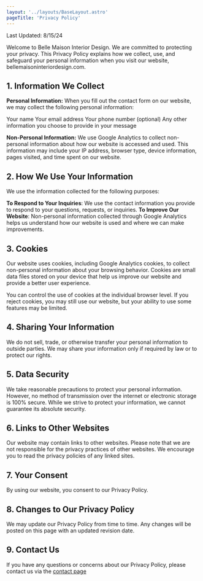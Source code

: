 ```yaml
---
layout: '../layouts/BaseLayout.astro'
pageTitle: 'Privacy Policy'
---
```

Last Updated: 8/15/24

Welcome to Belle Maison Interior Design. We are committed to protecting your privacy. This Privacy Policy explains how we collect, use, and safeguard your personal information when you visit our website, bellemaisoninteriordesign.com.

## 1. Information We Collect
**Personal Information:**
When you fill out the contact form on our website, we may collect the following personal information:

Your name
Your email address
Your phone number (optional)
Any other information you choose to provide in your message

**Non-Personal Information:**
We use Google Analytics to collect non-personal information about how our website is accessed and used. This information may include your IP address, browser type, device information, pages visited, and time spent on our website.

## 2. How We Use Your Information
We use the information collected for the following purposes:

**To Respond to Your Inquiries**: We use the contact information you provide to respond to your questions, requests, or inquiries.
**To Improve Our Website**: Non-personal information collected through Google Analytics helps us understand how our website is used and where we can make improvements.
## 3. Cookies
Our website uses cookies, including Google Analytics cookies, to collect non-personal information about your browsing behavior. Cookies are small data files stored on your device that help us improve our website and provide a better user experience.

You can control the use of cookies at the individual browser level. If you reject cookies, you may still use our website, but your ability to use some features may be limited.

## 4. Sharing Your Information
We do not sell, trade, or otherwise transfer your personal information to outside parties. We may share your information only if required by law or to protect our rights.

## 5. Data Security
We take reasonable precautions to protect your personal information. However, no method of transmission over the internet or electronic storage is 100% secure. While we strive to protect your information, we cannot guarantee its absolute security.

## 6. Links to Other Websites
Our website may contain links to other websites. Please note that we are not responsible for the privacy practices of other websites. We encourage you to read the privacy policies of any linked sites.

## 7. Your Consent
By using our website, you consent to our Privacy Policy.

## 8. Changes to Our Privacy Policy
We may update our Privacy Policy from time to time. Any changes will be posted on this page with an updated revision date.

## 9. Contact Us
If you have any questions or concerns about our Privacy Policy, please contact us via the <a href="/contact">contact page</a>

